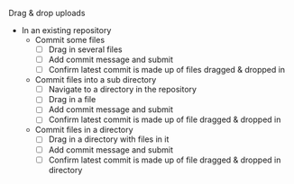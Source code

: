 Drag & drop uploads
  - In an existing repository
    - Commit some files
      - [ ] Drag in several files
      - [ ] Add commit message and submit
      - [ ] Confirm latest commit is made up of files dragged & dropped in
    - Commit files into a sub directory
      - [ ] Navigate to a directory in the repository
      - [ ] Drag in a file
      - [ ] Add commit message and submit
      - [ ] Confirm latest commit is made up of file dragged & dropped in
    - Commit files in a directory
      - [ ] Drag in a directory with files in it
      - [ ] Add commit message and submit
      - [ ] Confirm latest commit is made up of file dragged & dropped in directory
